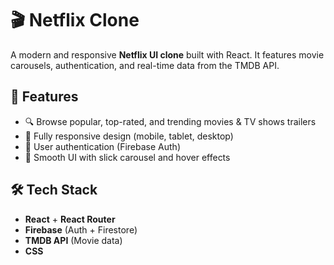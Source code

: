# 🎬 Netflix Clone

A modern and responsive **Netflix UI clone** built with React. It features movie carousels, authentication, and real-time data from the TMDB API.

## 🌟 Features

- 🔍 Browse popular, top-rated, and trending movies & TV shows trailers
- 📱 Fully responsive design (mobile, tablet, desktop)
- 🔐 User authentication (Firebase Auth)
- 🎨 Smooth UI with slick carousel and hover effects


## 🛠 Tech Stack

- **React** + **React Router**
- **Firebase** (Auth + Firestore)
- **TMDB API** (Movie data)
- **CSS** 
